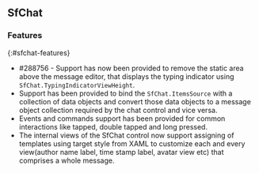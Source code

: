 ## SfChat

### Features
{:#sfchat-features}

* \#288756 - Support has now been provided to remove the static area above the message editor, that displays the typing indicator using `SfChat.TypingIndicatorViewHeight`.
* Support has been provided to bind the `SfChat.ItemsSource` with a collection of data objects and convert those data objects to a message object collection required by the chat control and vice versa.
* Events and commands support has been provided for common interactions like tapped, double tapped and long pressed. 
* The internal views of the SfChat control now support assigning of templates using target style from XAML to customize each and every view(author name label, time stamp label, avatar view etc) that comprises a whole message.